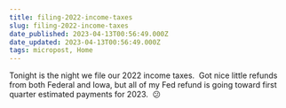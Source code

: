 ```yaml
---
title: filing-2022-income-taxes
slug: filing-2022-income-taxes
date_published: 2023-04-13T00:56:49.000Z
date_updated: 2023-04-13T00:56:49.000Z
tags: micropost, Home
---
```


Tonight is the night we file our 2022 income taxes.  Got nice little refunds from both Federal and Iowa, but all of my Fed refund is going toward first quarter estimated payments for 2023.  😕
